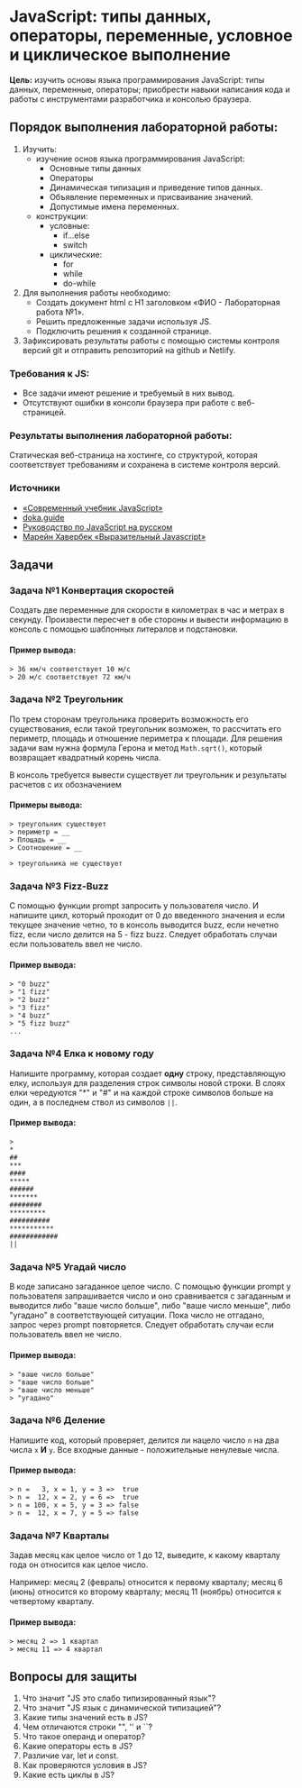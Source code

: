 # JavaScript: типы данных, операторы, переменные, условное и циклическое выполнение

**Цель:** изучить основы языка программирования JavaScript: типы данных, переменные, операторы; приобрести навыки написания кода и работы с инструментами разработчика и консолью браузера.

## Порядок выполнения лабораторной работы:

1. Изучить:
   - изучение основ языка программирования JavaScript:
     - Основные типы данных
     - Операторы
     - Динамическая типизация и приведение типов данных.
     - Объявление переменных и присваивание значений.
     - Допустимые имена переменных.
   - конструкции:
     - условные:
       - if...else
       - switch
     - циклические:
       - for
       - while
       - do-while
1. Для выполнения работы необходимо:
   - Создать документ html с H1 заголовком «ФИО - Лабораторная работа №1».
   - Решить предложенные задачи используя JS.
   - Подключить решения к созданной странице.
1. Зафиксировать результаты работы с помощью системы контроля версий git и отправить репозиторий на github и Netlify.

### Требования к JS:

- Все задачи имеют решение и требуемый в них вывод.
- Отсутствуют ошибки в консоли браузера при работе с веб-страницей.

### Результаты выполнения лабораторной работы:

Статическая веб-страница на хостинге, со структурой, которая соответствует требованиям и сохранена в системе контроля версий.

### Источники

- [«Современный учебник JavaScript»](https://learn.javascript.ru/)
- [doka.guide](https://doka.guide/js/)
- [Руководство по JavaScript на русском](https://developer.mozilla.org/ru/docs/Web/JavaScript)
- [Марейн Хавербек «Выразительный Javascript»](https://karmazzin.gitbook.io/eloquentjavascript_ru/)

## Задачи

### Задача №1 Конвертация скоростей

Создать две переменные для скорости в километрах в час и метрах в секунду. Произвести пересчет в обе стороны и вывести информацию в консоль с помощью шаблонных литералов и подстановки.

#### Пример вывода:

```
> 36 км/ч соответствует 10 м/с
> 20 м/с соответствует 72 км/ч
```

### Задача №2 Треугольник

По трем сторонам треугольника проверить возможность его существования, если такой треугольник возможен, то рассчитать его периметр, площадь и отношение периметра к площади. Для решения задачи вам нужна формула Герона и метод `Math.sqrt()`, который возвращает квадратный корень числа.

В консоль требуется вывести существует ли треугольник и результаты расчетов с их обозначением

#### Примеры вывода:

```
> треугольник существует
> периметр = __
> Площадь = __
> Соотношение = __
```

```
> треугольника не существует
```

### Задача №3 Fizz-Buzz

С помощью функции prompt запросить у пользователя число. И напишите цикл, который проходит от 0 до введенного значения и если текущее значение четно, то в консоль выводится buzz, если нечетно fizz, если число делится на 5 - fizz buzz. Следует обработать случаи если пользователь ввел не число.

#### Пример вывода:

```
> "0 buzz"
> "1 fizz"
> "2 buzz"
> "3 fizz"
> "4 buzz"
> "5 fizz buzz"
...
```

### Задача №4 Елка к новому году

Напишите программу, которая создает **одну** строку, представляющую елку, используя для разделения строк символы новой строки. В слоях елки чередуются "\*" и "#" и на каждой строке символов больше на один, а в последнем ствол из символов `||`.

#### Пример вывода:

```
>
*
##
***
####
*****
######
*******
########
*********
##########
***********
############
||
```

### Задача №5 Угадай число

В коде записано загаданное целое число. С помощью функции prompt у пользователя запрашивается число и оно сравнивается с загаданным и выводится либо "ваше число больше", либо "ваше число меньше", либо "угадано" в соответствующей ситуации. Пока число не отгадано, запрос через prompt повторяется. Следует обработать случаи если пользователь ввел не число.

#### Пример вывода:

```
> "ваше число больше"
> "ваше число больше"
> "ваше число меньше"
> "угадано"
```

### Задача №6 Деление

Напишите код, который проверяет, делится ли нацело число `n` на два числа `x` **И** `y`. Все входные данные - положительные ненулевые числа.

#### Пример вывода:

```
> n =   3, x = 1, y = 3 =>  true
> n =  12, x = 2, y = 6 =>  true
> n = 100, x = 5, y = 3 => false
> n =  12, x = 7, y = 5 => false
```

### Задача №7 Кварталы

Задав месяц как целое число от 1 до 12, выведите, к какому кварталу года он относится как целое число.

Например: месяц 2 (февраль) относится к первому кварталу; месяц 6 (июнь) относится ко второму кварталу; месяц 11 (ноябрь) относится к четвертому кварталу.

#### Пример вывода:

```
> месяц 2 => 1 квартал
> месяц 11 => 4 квартал
```

## Вопросы для защиты

1. Что значит "JS это слабо типизированный язык"?
1. Что значит "JS язык с динамической типизацией"?
1. Какие типы значений есть в JS?
1. Чем отличаются строки "", '' и ``?
1. Что такое операнд и оператор?
1. Какие операторы есть в JS?
1. Различие var, let и const.
1. Как проверяются условия в JS?
1. Какие есть циклы в JS?